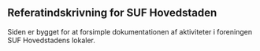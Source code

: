 ## Referatindskrivning for SUF Hovedstaden

Siden er bygget for at forsimple dokumentationen af aktiviteter i foreningen SUF Hovedstadens lokaler.
